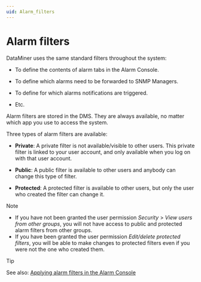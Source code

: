 ```yaml
---
uid: Alarm_filters
---
```


# Alarm filters

DataMiner uses the same standard filters throughout the system:

- To define the contents of alarm tabs in the Alarm Console.

- To define which alarms need to be forwarded to SNMP Managers.

- To define for which alarms notifications are triggered.

- Etc.

Alarm filters are stored in the DMS. They are always available, no matter which app you use to access the system.

Three types of alarm filters are available:

- **Private**: A private filter is not available/visible to other users. This private filter is linked to your user account, and only available when you log on with that user account.

- **Public**: A public filter is available to other users and anybody can change this type of filter.

- **Protected**: A protected filter is available to other users, but only the user who created the filter can change it.

> [!NOTE]
> - If you have not been granted the user permission *Security* > *View users from other groups*, you will not have access to public and protected alarm filters from other groups.
> - If you have been granted the user permission *Edit/delete protected filters*, you will be able to make changes to protected filters even if you were not the one who created them.

> [!TIP]
> See also:
> [Applying alarm filters in the Alarm Console](xref:Working_with_the_Alarm_Console#applying-alarm-filters-in-the-alarm-console)
